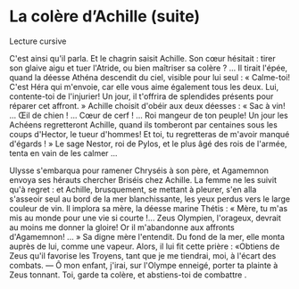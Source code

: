 # La colère d’Achille (suite)
Lecture cursive
 
C'est ainsi qu'il parla. Et le chagrin saisit Achille. Son cœur hésitait : tirer son glaive aigu et tuer l'Atride, ou bien maîtriser sa colère ? ... Il tirait l'épée, quand la déesse Athéna descendit du ciel, visible pour lui seul :
« Calme-toi! C'est Héra qui m'envoie, car elle vous aime également tous les deux. Lui, contente-toi de l'injurier! Un jour, il t'offrira de splendides présents pour réparer cet affront. »
Achille choisit d'obéir aux deux déesses : « Sac à vin! ... Œil de chien ! ... Cœur de cerf ! ... Roi mangeur de ton peuple! Un jour les Achéens regretteront Achille, quand ils tomberont par centaines sous les coups d'Hector, le tueur d'hommes! Et toi, tu regretteras de m'avoir manqué d'égards ! »
Le sage Nestor, roi de Pylos, et le plus âgé des rois de l'armée, tenta en vain de les calmer ...
 
Ulysse s'embarqua pour ramener Chryséis à son père, et Agamemnon envoya ses hérauts chercher Briséis chez Achille. La femme ne les suivit qu'à regret : et Achille, brusquement, se mettant à pleurer, s'en alla s'asseoir seul au bord de la mer blanchissante, les yeux perdus vers le large couleur de vin. Il implora sa mère, la déesse marine Thétis :
« Mère, tu m'as mis au monde pour une vie si courte !... Zeus Olympien, l'orageux, devrait au moins me donner la gloire! Or il m'abandonne aux affronts d'Agamemnon! ... »
Sa digne mère l'entendit. Du fond de la mer, elle monta auprès de lui, comme une vapeur. Alors, il lui fit cette prière : «Obtiens de Zeus qu'il favorise les Troyens, tant que je me tiendrai, moi, à l'écart des combats.
— Ô mon enfant, j'irai, sur l'Olympe enneigé, porter ta plainte à Zeus tonnant. Toi, garde ta colère, et abstiens-toi de combattre .
 